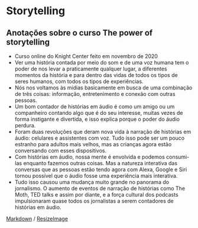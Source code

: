 # Storytelling

## Anotações sobre o curso The power of storytelling
* Curso online do Knight Center feito em novembro de 2020
* Ver uma história contada por meio do som e de uma voz humana tem o poder de nos levar a praticamente qualquer lugar, a diferentes momentos da história e para dentro das vidas de todos os tipos de seres humanos, com todos os tipos de experiências.
* Nós nos voltamos às mídias basicamente em busca de uma combinação de três coisas: informação, entretenimento e conexão com outras pessoas.
* Um bom contador de histórias em áudio é como um amigo ou um companheiro contando algo que é do seu interesse, muitas vezes de forma instigante e divertida, e isso explica porque o poder do áudio perdura.
*  Foram duas revoluções que deram nova vida à narração de histórias em áudio: celulares e assistentes com voz. Tudo isso pode ser um pouco estranho para adultos mais velhos, mas as crianças agora estão conversando com esses dispositivos.
* Com histórias em áudio, nossa mente é envolvida e podemos consumi-las enquanto fazemos outras coisas. Mas a natureza interativa das conversas que as pessoas estão tendo agora com Alexa, Google e Siri tornou possível que o áudio fosse uma experiência mais interativa.
* Tudo isso causou uma mudança muito grande no panorama do jornalismo. O aumento de eventos de narração de histórias como The Moth, TED talks e assim por diante, e a força cultural dos podcasts impulsionaram quase todos os jornalistas a serem contadores de histórias em áudio.

[Markdown](https://guides.github.com/features/mastering-markdown/) / [ResizeImage](https://resizeimage.net/)
